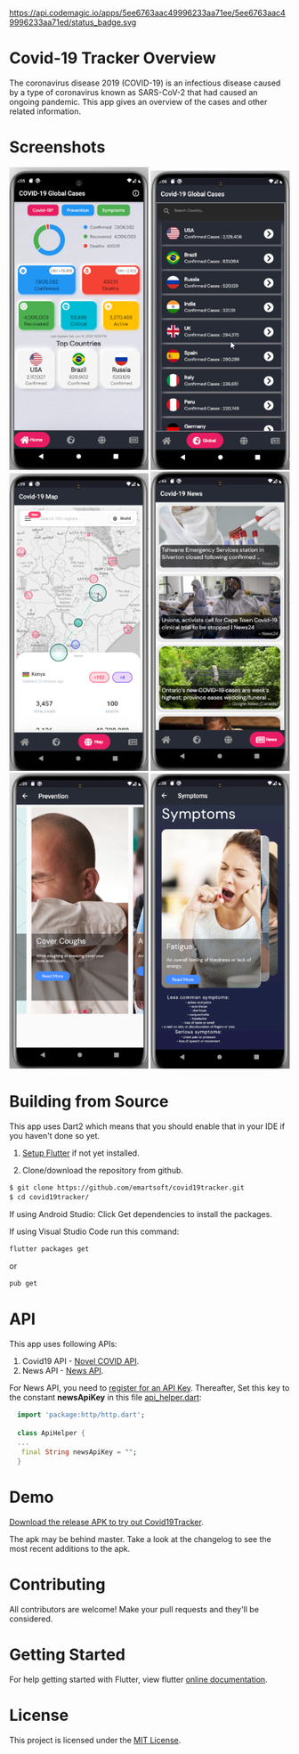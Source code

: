 https://api.codemagic.io/apps/5ee6763aac49996233aa71ee/5ee6763aac49996233aa71ed/status_badge.svg

# Covid-19 Tracker Overview
The coronavirus disease 2019 (COVID-19) is an infectious disease caused by a type of coronavirus known as SARS-CoV-2 that had caused an ongoing pandemic. This app gives an overview of the cases and other related information.

# Screenshots

<img src="https://github.com/emartsoft/covid19tracker/blob/master/screenshot/homepage.png" alt="Home" width="250">
<img src="https://github.com/emartsoft/covid19tracker/blob/master/screenshot/caselist.png" alt="CaseList" width="250">
<img src="https://github.com/emartsoft/covid19tracker/blob/master/screenshot/casemap.png" alt="CaseMap" width="250">
<img src="https://github.com/emartsoft/covid19tracker/blob/master/screenshot/news.png" alt="News" width="250">
<img src="https://github.com/emartsoft/covid19tracker/blob/master/screenshot/prevention.png" alt="Prevention" width="250">
<img src="https://github.com/emartsoft/covid19tracker/blob/master/screenshot/symptoms.png" alt="Symptoms" width="250">

# Building from Source

This app uses Dart2 which means that you should enable that in your IDE if you haven't done so yet.
1. [Setup Flutter](https://flutter.dev/docs/get-started/install) if not yet installed.

2. Clone/download the repository from github.

```sh
$ git clone https://github.com/emartsoft/covid19tracker.git
$ cd covid19tracker/
```

If using Android Studio:
Click Get dependencies to install the packages.

If using Visual Studio Code run this command:
```sh
flutter packages get
```
or
```sh
pub get
```

# API
This app uses following APIs:
1. Covid19 API - [Novel COVID API](https://corona.lmao.ninja/).
2. News API - [News API](https://newsapi.org/).

For News API, you need to [register for an API Key](https://newsapi.org/register).
Thereafter, Set this key to the constant **newsApiKey** in this file [api_helper.dart](https://github.com/emartsoft/covid19tracker/blob/master/lib/api/api_helper.dart):

```dart
  import 'package:http/http.dart';

  class ApiHelper {
  ...
   final String newsApiKey = "";
  }
```

# Demo
[Download the release APK to try out Covid19Tracker](https://github.com/emartsoft/covid19tracker/blob/master/release/Covid19Tracker.apk).

The apk may be behind master. Take a look at the changelog to see the most recent additions to the apk.

# Contributing
All contributors are welcome! 
Make your pull requests and they'll be considered.

# Getting Started
For help getting started with Flutter, view flutter [online documentation](https://flutter.io/).

# License
This project is licensed under the [MIT License](LICENSE).


